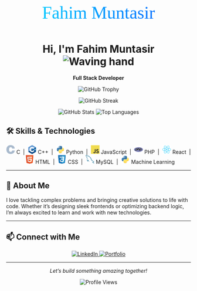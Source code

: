 <!-- Gradient Name SVG -->
<p align="center">
  <svg width="400" height="70">
    <defs>
      <linearGradient id="gradient" x1="0" y1="0" x2="1" y2="0">
        <stop offset="0%" stop-color="#00c6ff"/>
        <stop offset="100%" stop-color="#0072ff"/>
      </linearGradient>
    </defs>
    <text x="50%" y="50%" dominant-baseline="middle" text-anchor="middle" font-size="48" font-family="Verdana" fill="url(#gradient)">
      Fahim Muntasir
    </text>
  </svg>
</p>

<h1 align="center">
  Hi, I'm Fahim Muntasir <img src="https://media.giphy.com/media/hvRJCLFzcasrR4ia7z/giphy.gif" width="36" alt="Waving hand"/>
</h1>

<p align="center">
  <b>Full Stack Developer</b>
</p>


<!-- Trophy showcase -->
<p align="center">
  <img src="https://github-profile-trophy.vercel.app/?username=fahim-fm&theme=algolia&no-frame=true&margin-w=15" alt="GitHub Trophy"/>
</p>



<!-- GitHub Streak & Stats -->
<p align="center">
  <img src="https://github-readme-streak-stats.herokuapp.com/?user=fahim-fm&theme=algolia" alt="GitHub Streak"/>
</p>
<p align="center">
  <img src="https://github-readme-stats.vercel.app/api?username=fahim-fm&show_icons=true&theme=algolia" alt="GitHub Stats"/>
  <img src="https://github-readme-stats.vercel.app/api/top-langs/?username=fahim-fm&layout=compact&theme=algolia" alt="Top Languages"/>
</p>

## 🛠️ Skills & Technologies

<p align="center">
  <img src="https://raw.githubusercontent.com/devicons/devicon/master/icons/c/c-original.svg" width="24" alt="C logo"/> C &nbsp;|&nbsp;
  <img src="https://raw.githubusercontent.com/devicons/devicon/master/icons/cplusplus/cplusplus-original.svg" width="24" alt="C++ logo"/> C++ &nbsp;|&nbsp;
  <img src="https://raw.githubusercontent.com/devicons/devicon/master/icons/python/python-original.svg" width="24" alt="Python logo"/> Python &nbsp;|&nbsp;
  <img src="https://raw.githubusercontent.com/devicons/devicon/master/icons/javascript/javascript-original.svg" width="24" alt="JavaScript logo"/> JavaScript &nbsp;|&nbsp;
  <img src="https://raw.githubusercontent.com/devicons/devicon/master/icons/php/php-original.svg" width="24" alt="PHP logo"/> PHP &nbsp;|&nbsp;
  <img src="https://raw.githubusercontent.com/devicons/devicon/master/icons/react/react-original.svg" width="24" alt="React logo"/> React &nbsp;|&nbsp;
  <img src="https://raw.githubusercontent.com/devicons/devicon/master/icons/html5/html5-original.svg" width="24" alt="HTML logo"/> HTML &nbsp;|&nbsp;
  <img src="https://raw.githubusercontent.com/devicons/devicon/master/icons/css3/css3-original.svg" width="24" alt="CSS logo"/> CSS &nbsp;|&nbsp;
  <img src="https://raw.githubusercontent.com/devicons/devicon/master/icons/mysql/mysql-original.svg" width="24" alt="MySQL logo"/> MySQL &nbsp;|&nbsp;
  <img src="https://raw.githubusercontent.com/devicons/devicon/master/icons/python/python-original.svg" width="24" alt="Python logo"/> Machine Learning
</p>

---

## 🌟 About Me

I love tackling complex problems and bringing creative solutions to life with code. Whether it’s designing sleek frontends or optimizing backend logic, I’m always excited to learn and work with new technologies.

---

## 📫 Connect with Me

<p align="center">
  <a href="https://www.linkedin.com/in/fahim-muntasir-bb9420336/">
    <img src="https://img.shields.io/badge/LinkedIn-blue?logo=linkedin&logoColor=white&style=for-the-badge" alt="LinkedIn">
  </a>
  <a href="https://fahim92.netlify.app/">
    <img src="https://img.shields.io/badge/Portfolio-black?logo=freecad&logoColor=white&style=for-the-badge" alt="Portfolio">
  </a>
</p>

---



<p align="center"><i>Let’s build something amazing together!</i></p>
<p align="center">
  <img src="https://komarev.com/ghpvc/?username=fahim-fm&color=blue" alt="Profile Views"/>
</p>

